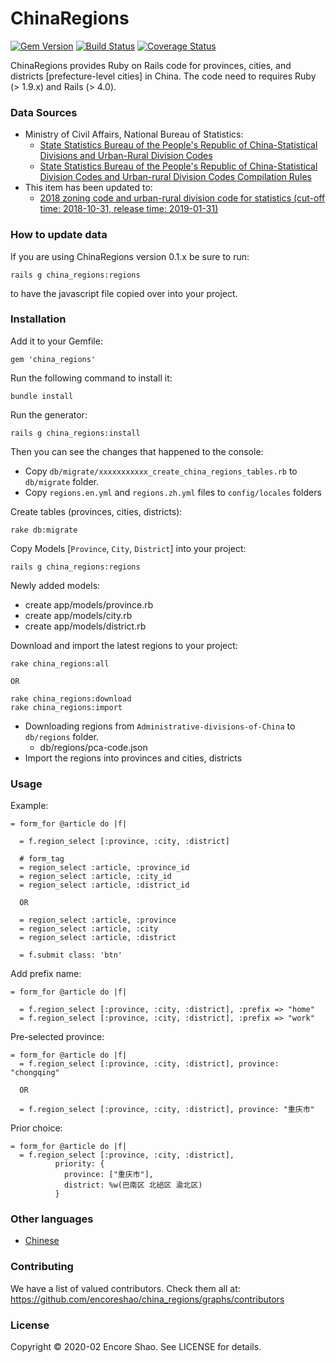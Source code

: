 # ChinaRegions

[![Gem Version](https://badge.fury.io/rb/china_regions.svg)](https://badge.fury.io/rb/china_regions)
[![Build Status](https://travis-ci.org/encoreshao/china_regions.svg?branch=master)](https://travis-ci.org/encoreshao/china_regions)
[![Coverage Status](https://coveralls.io/repos/github/encoreshao/china_regions/badge.svg)](https://coveralls.io/github/encoreshao/china_regions)

ChinaRegions provides Ruby on Rails code for provinces, cities, and districts [prefecture-level cities] in China. The code need to requires Ruby (> 1.9.x) and Rails (> 4.0).

### Data Sources

*   Ministry of Civil Affairs, National Bureau of Statistics:
    * [State Statistics Bureau of the People's Republic of China-Statistical Divisions and Urban-Rural Division Codes](http://www.stats.gov.cn/tjsj/tjbz/tjyqhdmhcxhfdm/)
    * [State Statistics Bureau of the People's Republic of China-Statistical Division Codes and Urban-rural Division Codes Compilation Rules](http://www.stats.gov.cn/tjsj/tjbz/200911/t20091125_8667.html)
*   This item has been updated to:
    * [2018 zoning code and urban-rural division code for statistics (cut-off time: 2018-10-31, release time: 2019-01-31)](http://www.stats.gov.cn/tjsj/tjbz/tjyqhdmhcxhfdm/2018/index.html)

### How to update data

If you are using ChinaRegions version 0.1.x be sure to run:

```
rails g china_regions:regions
```

to have the javascript file copied over into your project.

### Installation

Add it to your Gemfile:

```
gem 'china_regions'
```

Run the following command to install it:

```
bundle install
```

Run the generator:

```
rails g china_regions:install
```

Then you can see the changes that happened to the console:

  - Copy `db/migrate/xxxxxxxxxxx_create_china_regions_tables.rb` to `db/migrate` folder.
  - Copy `regions.en.yml` and `regions.zh.yml` files to `config/locales` folders

Create tables (provinces, cities, districts):

```
rake db:migrate
```

Copy Models [`Province`, `City`, `District`] into your project:

```
rails g china_regions:regions
```

Newly added models:

- create  app/models/province.rb
- create  app/models/city.rb
- create  app/models/district.rb

Download and import the latest regions to your project:

```
rake china_regions:all

OR

rake china_regions:download
rake china_regions:import
```

- Downloading regions from `Administrative-divisions-of-China` to `db/regions` folder.
  - db/regions/pca-code.json
- Import the regions into provinces and cities, districts

### Usage

Example:

```
= form_for @article do |f|

  = f.region_select [:province, :city, :district]

  # form_tag
  = region_select :article, :province_id
  = region_select :article, :city_id
  = region_select :article, :district_id

  OR

  = region_select :article, :province
  = region_select :article, :city
  = region_select :article, :district

  = f.submit class: 'btn'
```

Add prefix name:

```
= form_for @article do |f|

  = f.region_select [:province, :city, :district], :prefix => "home"
  = f.region_select [:province, :city, :district], :prefix => "work"
```

Pre-selected province:

```
= form_for @article do |f|
  = f.region_select [:province, :city, :district], province: "chongqing"

  OR

  = f.region_select [:province, :city, :district], province: "重庆市"
```

Prior choice:

```
= form_for @article do |f|
  = f.region_select [:province, :city, :district],
          priority: {
            province: ["重庆市"],
            district: %w(巴南区 北碚区 渝北区)
          }
```

### Other languages

- [Chinese](https://github.com/encoreshao/china_regions/blob/master/README.zh.md)

### Contributing

  We have a list of valued contributors. Check them all at: https://github.com/encoreshao/china_regions/graphs/contributors

### License

Copyright © 2020-02 Encore Shao. See LICENSE for details.

